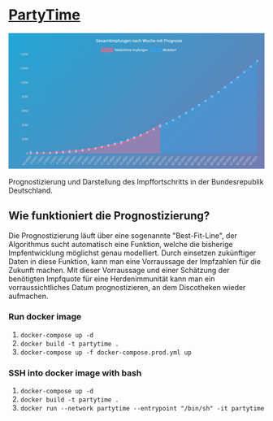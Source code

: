 # [PartyTime](https://jhkessler.github.io/PartyTime/)
![](partytime_image.png)

Prognostizierung und Darstellung des Impffortschritts in der Bundesrepublik Deutschland.


## Wie funktioniert die Prognostizierung?
Die Prognostizierung läuft über eine sogenannte "Best-Fit-Line", der Algorithmus sucht automatisch eine Funktion, welche die bisherige Impfentwicklung möglichst genau modelliert. Durch einsetzen zukünftiger Daten in diese Funktion, kann man eine Vorraussage der Impfzahlen für die Zukunft machen.
Mit dieser Vorraussage und einer Schätzung der benötigten Impfquote für eine Herdenimmunität kann man ein vorraussichtliches Datum prognostizieren, an dem Discotheken wieder aufmachen.

### Run docker image
1. ```docker-compose up -d```
2. ``docker build -t partytime .``
3. ```docker-compose up -f docker-compose.prod.yml up```


### SSH into docker image with bash
1. ```docker-compose up -d```
2. ``docker build -t partytime .``
3. ``docker run --network partytime --entrypoint "/bin/sh" -it partytime``

